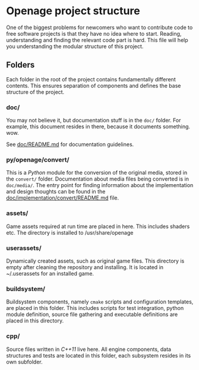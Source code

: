 # Openage project structure #

One of the biggest problems for newcomers who want to contribute code to free
software projects is that they have no idea where to start. Reading,
understanding and finding the relevant code part is hard. This file will help
you understanding the modular structure of this project.


## Folders ##

Each folder in the root of the project contains fundamentally different
contents. This ensures separation of components and defines the base structure
of the project.


### doc/ ###

You may not believe it, but documentation stuff is in the `doc/` folder. For
example, this document resides in there, because it documents something. wow.

See [doc/README.md](/doc/README.md) for documentation guidelines.


### py/openage/convert/ ###

This is a *Python* module for the conversion of the original media, stored in
the `convert/` folder. Documentation about media files being converted is in
`doc/media/`. The entry point for finding information about the implementation
and design thoughts can be found in the [doc/implementation/convert/README.md](/doc/implementation/convert/README.md)
file.


### assets/ ###

Game assets required at run time are placed in here.
This includes shaders etc.
The directory is installed to /usr/share/openage


### userassets/ ###


Dynamically created assets, such as original game files.
This directory is empty after cleaning the repository and installing.
It is located in ~/.userassets for an installed game.


### buildsystem/ ###


Buildsystem components, namely `cmake` scripts and configuration templates,
are placed in this folder. This includes scripts for test integration, python
module definition, source file gathering and executable definitions are placed
in this directory.


### cpp/ ###

Source files written in *C++11* live here.
All engine components, data structures and tests are located in this folder,
each subsystem resides in its own subfolder.
